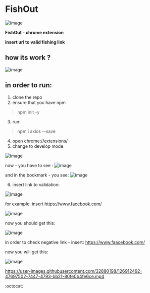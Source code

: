 # FishOut
![image](https://user-images.githubusercontent.com/32880198/126911998-18e3972c-0ad5-41b5-85c8-3fe21f18e736.png)

**FishOut - chrome extension**

**insert url to valid fishing link**

## how its work ?
![image](https://user-images.githubusercontent.com/32880198/126912017-ea69eeb7-d394-481e-89c1-055064882058.png)

## in order to run:

1. clone the repo
2. ensure that you have npm 
> npm init -y
3. run: 
> npm i axios --save
4. open chrome://extensions/
5. change to develop mode

![image](https://user-images.githubusercontent.com/32880198/126912274-be81c136-c91c-450d-b812-dc673e7d18bd.png)

now - you have to see :
![image](https://user-images.githubusercontent.com/32880198/126912315-e4774f4a-e29f-47da-95f7-c6aa295fe7b6.png)

and in the bookmark - you see: 
![image](https://user-images.githubusercontent.com/32880198/126912331-c2dd466e-31f8-46fa-a96a-c9353e352d1d.png)

6. insert link to validation:

![image](https://user-images.githubusercontent.com/32880198/126912340-b15d946e-15a6-40bd-9dd0-4aa52c22c9d2.png)

for example: insert https://www.facebook.com/ 

![image](https://user-images.githubusercontent.com/32880198/126912357-e1c32a98-5723-490d-8150-69be9db5d388.png)
 
 now you should get this:
 
![image](https://user-images.githubusercontent.com/32880198/126912362-b73d5829-c70d-4760-a069-b35671348327.png)

in order to check negative link - insert: https://www.faacebook.com/ 
 
now you will get this:

![image](https://user-images.githubusercontent.com/32880198/126912380-e71c41e4-a65c-4c99-8a67-4dc73093eeaa.png)

 
 

https://user-images.githubusercontent.com/32880198/126912492-47697502-7447-4793-bb21-80fe0b4fe6ce.mp4


 
 :octocat: 
